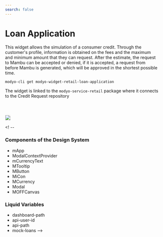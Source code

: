 ```yaml
---
search: false
---
```


# Loan Application

This widget allows the simulation of a consumer credit. Through the customer's profile, information is obtained on the fees and the maximum and minimum amount that they can request. After the estimate, the request to Mambu can be accepted or denied, if it is accepted, a request from before Mambu is generated, which will be approved in the shortest possible time.

```bash
modyo-cli get modyo-widget-retail-loan-application
```

The widget is linked to the `modyo-service-retail` package where it connects to the Credit Request repository

 <img src="/assets/img/dynamic/experiences/retail/loan-application-with-data.jpg" style="border: 1px solid #EEE; margin-top: 40px"> 

<! --
### Components of the Design System
- mApp
- ModalContextProvider
- mCurrencyText
- MTooltip
- MButton
- MiCon
- MCurrency
- Modal
- MOFFCanvas

### Liquid Variables
- dashboard-path
- api-user-id
- api-path
- mock-loans
-->